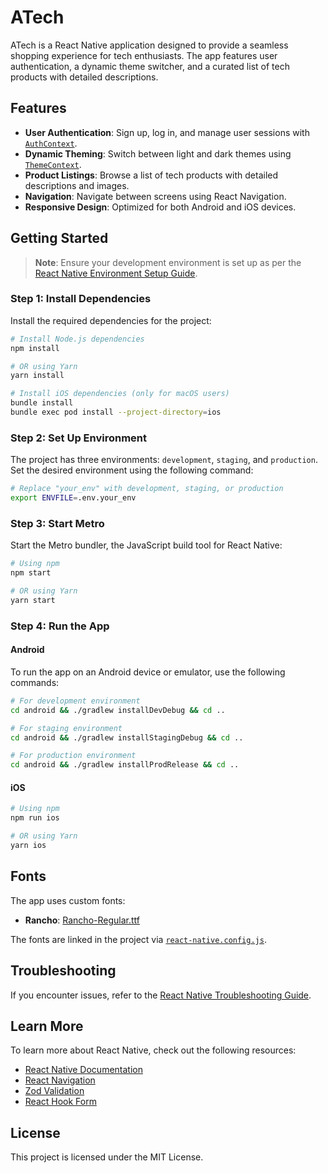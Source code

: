 # ATech

ATech is a React Native application designed to provide a seamless shopping experience for tech enthusiasts. The app features user authentication, a dynamic theme switcher, and a curated list of tech products with detailed descriptions.

## Features

- **User Authentication**: Sign up, log in, and manage user sessions with [`AuthContext`](src/stores/AuthContext/AuthContext.tsx).
- **Dynamic Theming**: Switch between light and dark themes using [`ThemeContext`](src/stores/ThemeContext/ThemeContext.tsx).
- **Product Listings**: Browse a list of tech products with detailed descriptions and images.
- **Navigation**: Navigate between screens using React Navigation.
- **Responsive Design**: Optimized for both Android and iOS devices.

## Getting Started

> **Note**: Ensure your development environment is set up as per the [React Native Environment Setup Guide](https://reactnative.dev/docs/environment-setup).

### Step 1: Install Dependencies

Install the required dependencies for the project:

```sh
# Install Node.js dependencies
npm install

# OR using Yarn
yarn install

# Install iOS dependencies (only for macOS users)
bundle install
bundle exec pod install --project-directory=ios
```

### Step 2: Set Up Environment

The project has three environments: `development`, `staging`, and `production`. Set the desired environment using the following command:

```sh
# Replace "your_env" with development, staging, or production
export ENVFILE=.env.your_env
```

### Step 3: Start Metro

Start the Metro bundler, the JavaScript build tool for React Native:

```sh
# Using npm
npm start

# OR using Yarn
yarn start
```

### Step 4: Run the App

#### Android

To run the app on an Android device or emulator, use the following commands:

```sh
# For development environment
cd android && ./gradlew installDevDebug && cd ..

# For staging environment
cd android && ./gradlew installStagingDebug && cd ..

# For production environment
cd android && ./gradlew installProdRelease && cd ..
```

#### iOS

```sh
# Using npm
npm run ios

# OR using Yarn
yarn ios
```

## Fonts

The app uses custom fonts:

- **Rancho**: [Rancho-Regular.ttf](src/assets/fonts/Rancho-Regular.ttf)

The fonts are linked in the project via [`react-native.config.js`](react-native.config.js).

## Troubleshooting

If you encounter issues, refer to the [React Native Troubleshooting Guide](https://reactnative.dev/docs/troubleshooting).

## Learn More

To learn more about React Native, check out the following resources:

- [React Native Documentation](https://reactnative.dev/docs/getting-started)
- [React Navigation](https://reactnavigation.org/docs/getting-started)
- [Zod Validation](https://zod.dev/)
- [React Hook Form](https://react-hook-form.com/)

## License

This project is licensed under the MIT License.
